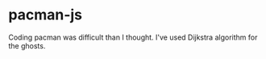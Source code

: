 # pacman-js
Coding pacman was difficult than I thought. I've used Dijkstra algorithm for the ghosts.
